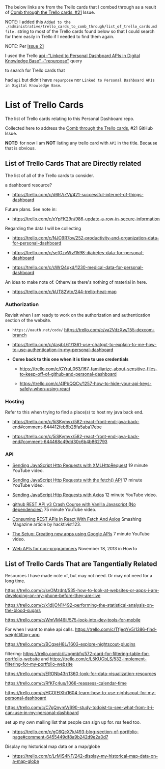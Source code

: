<!-- ./administrative/trello_cards_to_comb_through/list_of_trello_cards.md -->

The below links are from the Trello cards that I combed through as a result of [Comb through the Trello cards. #21](https://github.com/JamieBort/Personal-Dashboard/issues/21) Issue.

NOTE: I added this `Added to the ./administrative/trello_cards_to_comb_through/list_of_trello_cards.md file.` string to most of the Trello cards found below so that I could search for them easily in Trello if I needed to find them again.

NOTE: Per [Issue 21](https://github.com/JamieBort/Personal-Dashboard/issues/21)

I used the Trello [api -"Linked to Personal Dashboard APIs in Digital Knowledge Base" -"repurpose"](https://trello.com/search?q=api%20-%22Linked%20to%20Personal%20Dashboard%20APIs%20in%20Digital%20Knowledge%20Base%22%20-%22repurpose%22) query

to search for Trello cards that

had `api` but didn't have `repurpose` nor `Linked to Personal Dashboard APIs in Digital Knowledge Base`.

# List of Trello Cards

The list of Trello cards relating to this Personal Dashboard repo.

Collected here to address the [Comb through the Trello cards.](https://github.com/JamieBort/Personal-Dashboard/issues/21) #21 GitHub Issue.

**NOTE:** for now I am **NOT** listing any trello card with `API` in the title. Because that is obvious.

## List of Trello Cards That are Directly related

The list of all of the Trello cards to consider.

a dashboard resource?

- https://trello.com/c/d6R7jZVj/421-successful-internet-of-things-dashboard

Future plans. See note in:

- https://trello.com/c/xYpFK29n/986-update-a-row-in-secure-information

Regarding the data I will be collecting

- https://trello.com/c/NJO9R7ov/252-productivity-and-organization-data-for-personal-dashboard

- https://trello.com/c/sefGzvWv/1598-diabetes-data-for-personal-dashboard

- https://trello.com/c/cWrQ4qxd/1230-medical-data-for-personal-dashboard

An idea to make note of. Otherwise there's nothing of material in here.

- https://trello.com/c/kUT82Vto/244-trello-heat-map

### Authorization

Revisit when I am ready to work on the authorization and authentication section of the website.

- `https://oauth.net/code/`
  https://trello.com/c/va2VdzXw/155-dexcom-branch

- https://trello.com/c/dasjbL61/1361-use-chatgpt-to-explain-to-me-how-to-use-authentication-in-my-personal-dashboard

- **Come back to this one when it is time to use credentials**

  - https://trello.com/c/GYruL063/167-familiarize-about-sensitive-files-to-keep-off-of-github-and-personal-dashboard

  - https://trello.com/c/4IPbQQCy/1257-how-to-hide-your-api-keys-safely-when-using-react

### Hosting

Refer to this when trying to find a place(s) to host my java back end.

- https://trello.com/c/5iSKymvx/582-react-front-end-java-back-end#comment-644412feb8b28fa5aba17ebe

- https://trello.com/c/5iSKymvx/582-react-front-end-java-back-end#comment-644468c49dd30c6b4b862793

### API

- [Sending JavaScript Http Requests with XMLHttpRequest](https://www.youtube.com/watch?v=4K33w-0-p2c) 19 minute YouTube video.

- [Sending JavaScript Http Requests with the fetch() API](https://www.youtube.com/watch?v=23hrM4saaMk&t=3s) 17 minute YouTube video.

- [Sending JavaScript Http Requests with Axios](https://www.youtube.com/watch?v=qM4G1Ai2ZpE) 12 minute YouTube video.

- [github REST API v3 Crash Course with Vanilla Javascript (No dependencies)](https://www.youtube.com/watch?v=5QlE6o-iYcE) 75 minute YouTube video.

- [Consuming REST APIs In React With Fetch And Axios](https://www.smashingmagazine.com/2020/06/rest-api-react-fetch-axios/) Smashing Magazine article by hacktivist123.

- [The Setup: Creating new apps using Google APIs](https://www.youtube.com/watch?v=DYAwYxVs2TI&list=WL&index=106) 7 minute YouTube video.

- [Web APIs for non-programmers](https://schoolofdata.org/2013/11/18/web-apis-for-non-programmers/) November 18, 2013 in HowTo

## List of Trello Cards That are Tangentially Related

Resources I have made note of, but may not need. Or may not need for a long time.

https://trello.com/c/svOMzdnt/535-how-to-look-at-websites-or-apps-i-am-developing-on-my-phone-before-they-are-live

https://trello.com/c/x1dIjON1/492-performing-the-statistical-analysis-on-the-blood-sugars

https://trello.com/c/WmVM46ii/575-look-into-dev-tools-for-mobile

For when I want to make api calls.
https://trello.com/c/TfjeqYv5/1386-find-weightlifting-app

https://trello.com/c/BCgxeH8L/1603-explore-nightscout-plugins

filtering:
https://trello.com/c/iUogmbfv/572-card-for-filtering-table-for-portfolio-website
and
https://trello.com/c/L5KUGbLS/532-implement-filtering-for-my-portfolio-website

https://trello.com/c/ERONb43r/1360-look-for-data-visualization-resources

https://trello.com/c/RfKFc4us/1068-reassess-calendar-time

https://trello.com/c/HCOfElXh/1604-learn-how-to-use-nightscout-for-my-personal-dashboard

https://trello.com/c/C7gQnymV/690-study-todoist-to-see-what-from-it-i-can-use-in-my-personal-dashboard

set up my own mailing list that people can sign up for. rss feed too.

- https://trello.com/c/gC6QcX7k/493-blog-section-of-portfolio-page#comment-6455449df8a9b242d9e2a0d7

Display my historical map data on a map/globe

- https://trello.com/c/LrMiS4NF/242-display-my-historical-map-data-on-a-map-globe
